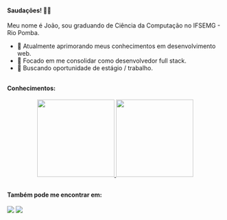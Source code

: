 #### Saudações! 👋🏻
Meu nome é João, sou graduando de Ciência da Computação no IFSEMG - Rio Pomba.
- 🔭 Atualmente aprimorando meus conhecimentos em desenvolvimento web.
- 🎯 Focado em me consolidar como desenvolvedor full stack.
- 💼 Buscando oportunidade de estágio / trabalho.

##

#### Conhecimentos:

<div align="center">
  <a href="https://github.com/foiofranco">
    <img height="180em" src="https://github-readme-stats.vercel.app/api?username=foiofranco&show_icons=true&theme=gruvbox&include_all_commits=true&count_private=true"/>
    <img height="180em" src="https://github-readme-stats.vercel.app/api/top-langs/?username=foiofranco&layout=compact&langs_count=7&theme=gruvbox"/>
  </a>
</div>
  
##

#### Também pode me encontrar em:
<div>
  <a href="https://www.linkedin.com/in/joaofsfranco" target="_blank"><img src="https://img.shields.io/badge/-LinkedIn-%230077B5?style=for-the-badge&logo=linkedin&logoColor=white" target="_blank"></a>
  <a href = "mailto:joaofsfranco@gmail.com"><img src="https://img.shields.io/badge/-Gmail-%23333?style=for-the-badge&logo=gmail&logoColor=white" target="_blank"></a>
</div>
